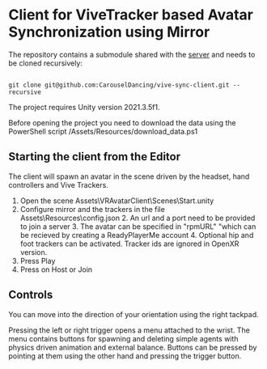 # Client for ViveTracker based Avatar Synchronization using Mirror

The repository contains a submodule shared with the [server](https://github.com/CarouselDancing/vive-sync-server) and needs to be cloned recursively:

```

git clone git@github.com:CarouselDancing/vive-sync-client.git --recursive

```

The project requires Unity version 2021.3.5f1.

Before opening the project you need to download the data using the PowerShell script /Assets/Resources/download_data.ps1


## Starting the client from the Editor

The client will spawn an avatar in the scene driven by the headset, hand controllers and Vive Trackers.

1. Open the scene Assets\VRAvatarClient\Scenes\Start.unity
2. Configure mirror and the trackers in the file Assets\Resources\config.json 
   2. An url and a port need to be provided to join a server
   3. The avatar can be specified in "rpmURL" "which can be recieved by creating a ReadyPlayerMe account
   4. Optional hip and foot trackers can be activated. Tracker ids are ignored in OpenXR version.
3. Press Play
4. Press on Host or Join

## Controls

You can move into the direction of your orientation using the right tackpad.

Pressing the left or right trigger opens a menu attached to the wrist. The menu contains buttons for spawning and deleting simple agents with physics driven animation and external balance. Buttons can be pressed by pointing at them using the other hand and pressing the trigger button. 




